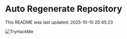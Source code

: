 # Auto Regenerate Repository

This README was last updated: 2025-10-10 20:45:23

 ![TryHackMe](https://tryhackme.com/badge/533634)